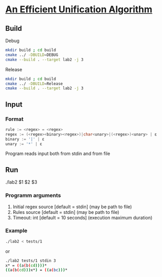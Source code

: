 # [An Efficient Unification Algorithm](https://dl.acm.org/doi/pdf/10.1145/357162.357169)

## Build
Debug
```sh
mkdir build ; cd build
cmake ../ -DBUILD=DEBUG
cmake --build . --target lab2 -j 3
```
Release
```sh
mkdir build ; cd build
cmake ../ -DBUILD=Release
cmake --build . --target lab2 -j 3
```
## Input
### Format
```c
rule := <regex> = <regex>
regex := (<regex><binary><regex>)|char<unary>|(<regex>)<unary> | ε
binary := '|' | ε
unary := '*' | ε
```
Program reads input both from stdin and from file

## Run
./lab2 $1 $2 $3
### Programm arguments
1) Initial regex source [default = stdin] (may be path to file)
2) Rules source [default = stdin] (may be path to file)
3) Timeout: int [default = 10 seconds] (execution maximum duration)
### Example
```sh
./lab2 < tests/1
```
or
```sh
./lab2 tests/1 stdin 3
x* = ((a(b(cd))))*
((a(b(cd)))x*) = ((a(bc)))*
```